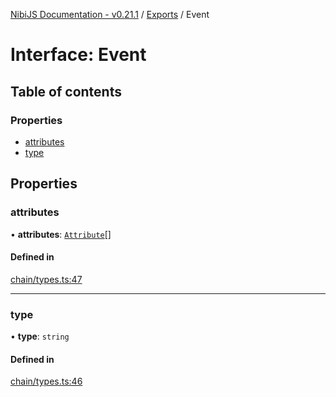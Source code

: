 [NibiJS Documentation - v0.21.1](../intro.md) / [Exports](../modules.md) / Event

# Interface: Event

## Table of contents

### Properties

- [attributes](Event.md#attributes)
- [type](Event.md#type)

## Properties

### attributes

• **attributes**: [`Attribute`](Attribute.md)[]

#### Defined in

[chain/types.ts:47](https://github.com/NibiruChain/ts-sdk/blob/552089e/packages/nibijs/src/chain/types.ts#L47)

---

### type

• **type**: `string`

#### Defined in

[chain/types.ts:46](https://github.com/NibiruChain/ts-sdk/blob/552089e/packages/nibijs/src/chain/types.ts#L46)
